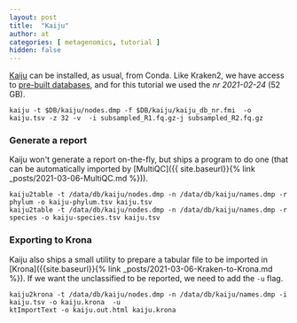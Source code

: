 ```yaml
---
layout: post
title:  "Kaiju"
author: at
categories: [ metagenomics, tutorial ]
hidden: false
---
```


[Kaiju](https://github.com/bioinformatics-centre/kaiju) can be installed, as usual, from Conda.
Like Kraken2, we have access to [pre-built databases](http://kaiju.binf.ku.dk/server), and for this
tutorial we used the _nr 2021-02-24_ (52 GB).

```
kaiju -t $DB/kaiju/nodes.dmp -f $DB/kaiju/kaiju_db_nr.fmi  -o kaiju.tsv -z 32 -v  -i subsampled_R1.fq.gz-j subsampled_R2.fq.gz 
```

### Generate a report

Kaiju won't generate a report on-the-fly, but ships a program to do one (that can be automatically imported
by [MultiQC]({{ site.baseurl}}{% link _posts/2021-03-06-MultiQC.md %})).

```
kaiju2table -t /data/db/kaiju/nodes.dmp -n /data/db/kaiju/names.dmp -r phylum -o kaiju-phylum.tsv kaiju.tsv 
kaiju2table -t /data/db/kaiju/nodes.dmp -n /data/db/kaiju/names.dmp -r species -o kaiju-species.tsv kaiju.tsv 
```

### Exporting to Krona

Kaiju also ships a small utility to prepare a tabular file to be imported in [Krona]({{site.baseurl}}{% link _posts/2021-03-06-Kraken-to-Krona.md %}).
If we want the unclassified to be reported, we need to add the `-u` flag.

```
kaiju2krona -t /data/db/kaiju/nodes.dmp -n /data/db/kaiju/names.dmp -i kaiju.tsv -o kaiju.krona  -u
ktImportText -o kaiju.out.html kaiju.krona
```